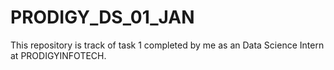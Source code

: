 # PRODIGY_DS_01_JAN
This repository is track of task 1 completed by me as an Data Science Intern at PRODIGYINFOTECH.

